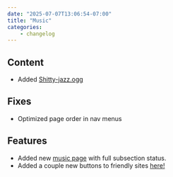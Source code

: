 ```yaml
---
date: "2025-07-07T13:06:54-07:00"
title: "Music"
categories:
    - changelog
---
```


## Content

- Added [Shitty-jazz.ogg](/music)

## Fixes

- Optimized page order in nav menus

## Features

- Added new [music page](/music) with full subsection status.
- Added a couple new buttons to friendly sites [here!](/about)
